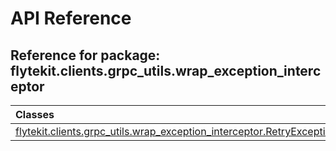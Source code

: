 # API Reference

## Reference for package: flytekit.clients.grpc_utils.wrap_exception_interceptor

| Classes  |
| :------------- |
| [flytekit.clients.grpc_utils.wrap_exception_interceptor.RetryExceptionWrapperInterceptor](flytekit_clients_grpc_utils_wrap_exception_interceptor_retryexceptionwrapperinterceptor) |
